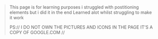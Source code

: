 >This page is for learning purposes
>i struggled with postitioning elements but i did it in the end
>Learned alot whilst struggling to make it work
>
>
>
>
>
>
>
>
>PS:// 
>I DO NOT OWN THE PICTURES AND ICONS IN THE PAGE IT'S A COPY OF GOOGLE.COM 
>//
